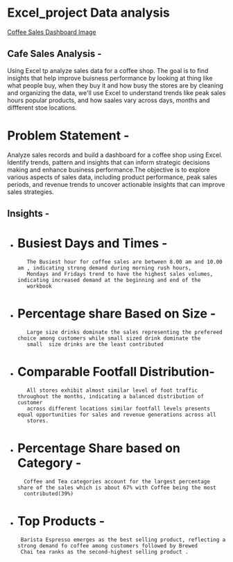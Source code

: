 # Excel_project Data analysis

<a href = "https://github.com/GauriNale/Excel_project/blob/main/Screenshot%202025-03-27%20232114.png">Coffee Sales Dashboard Image</a>

## Cafe Sales Analysis -
Using Excel tp analyze sales data for a coffee shop. The goal is to  find insights that help improve buisness performance by 
looking at thing like what people buy, when they buy it and how busy the stores are by cleaning and organizing the data, 
we'll  use Excel to understand trends like peak sales hours popular products, and how saales vary across days, months and diffferent stoe 
locations.

# Problem Statement - 
Analyze sales records and build a dashboard for a coffee shop using Excel. Identify trends, pattern and insights that can 
inform strategic decisions making and enhance business performance.The objective is to explore various aspects of sales 
data, including product performance, peak sales periods, and revenue trends to uncover actionable insights that can improve 
sales strategies.

## Insights - 
- # Busiest Days and Times - 
         The Busiest hour for coffee sales are between 8.00 am and 10.00 am , indicating strong demand during morning rush hours,
         Mondays and Fridays trend to have the highest sales volumes, indicating increased demand at the beginning and end of the 
         workbook
- # Percentage share Based on Size -
         Large size drinks dominate the sales representing the prefereed choice among customers while small sized drink dominate the
         small  size drinks are the least contributed
- # Comparable Footfall Distribution- 
         All stores exhibit almost similar level of foot traffic throughout the months, indicating a balanced distribution of customer
         across different locations similar footfall levels presents equal opportunities for sales and revenue generations across all
         stores.
- # Percentage Share based on Category -
        Coffee and Tea categories account for the largest percentage share of the sales which is about 67% with Coffee being the most
        contributed(39%)
- # Top Products -
       Barista Espresso emerges as the best selling product, reflecting a strong demand fo coffee among customers followed by Brewed
       Chai tea ranks as the second-highest selling product .
    
   


